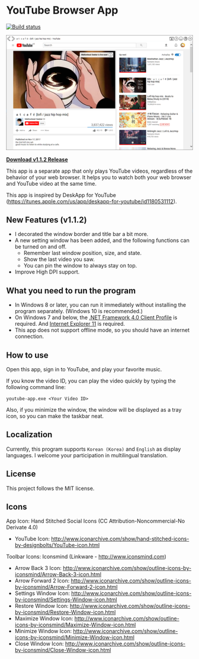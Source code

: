 # YouTube Browser App

[![Build status](https://ci.appveyor.com/api/projects/status/0593n4i609cfjedu?svg=true)](https://ci.appveyor.com/project/rkttu/youtubebrowserapp)

![Image of YouTube Browser App](screenshot.png)

**[Download v1.1.2 Release](https://github.com/rkttu/YouTubeBrowserApp/releases/tag/1.1.2)**

This app is a separate app that only plays YouTube videos, regardless of the behavior of your web browser. It helps you to watch both your web browser and YouTube video at the same time.

This app is inspired by DeskApp for YouTube (https://itunes.apple.com/us/app/deskapp-for-youtube/id1180531112).

## New Features (v1.1.2)

* I decorated the window border and title bar a bit more.
* A new setting window has been added, and the following functions can be turned on and off.
  * Remember last window position, size, and state.
  * Show the last video you saw.
  * You can pin the window to always stay on top.
* Improve High DPI support.

## What you need to run the program

* In Windows 8 or later, you can run it immediately without installing the program separately. (Windows 10 is recommended.)
* On Windows 7 and below, the [.NET Framework 4.0 Client Profile](https://www.microsoft.com/en-us/download/details.aspx?id=17113) is required. And [Internet Explorer 11](https://www.microsoft.com/en-us/download/Internet-Explorer-11-for-Windows-7-details.aspx) is required.
* This app does not support offline mode, so you should have an internet connection.

## How to use

Open this app, sign in to YouTube, and play your favorite music.

If you know the video ID, you can play the video quickly by typing the following command line:

```
youtube-app.exe <Your Video ID>
```

Also, if you minimize the window, the window will be displayed as a tray icon, so you can make the taskbar neat.

## Localization

Currently, this program supports `Korean (Korea)` and `English` as display languages. I welcome your participation in multilingual translation.

## License

This project follows the MIT license.

## Icons

App Icon: Hand Stitched Social Icons (CC Attribution-Noncommercial-No Derivate 4.0)
- YouTube Icon: http://www.iconarchive.com/show/hand-stitched-icons-by-designbolts/YouTube-icon.html

Toolbar Icons: Iconsmind (Linkware - http://www.iconsmind.com)
- Arrow Back 3 Icon: http://www.iconarchive.com/show/outline-icons-by-iconsmind/Arrow-Back-3-icon.html
- Arrow Forward 2 Icon: http://www.iconarchive.com/show/outline-icons-by-iconsmind/Arrow-Forward-2-icon.html	
- Settings Window Icon: http://www.iconarchive.com/show/outline-icons-by-iconsmind/Settings-Window-icon.html
- Restore Window Icon: http://www.iconarchive.com/show/outline-icons-by-iconsmind/Restore-Window-icon.html
- Maximize Window Icon: http://www.iconarchive.com/show/outline-icons-by-iconsmind/Maximize-Window-icon.html
- Minimize Window Icon: http://www.iconarchive.com/show/outline-icons-by-iconsmind/Minimize-Window-icon.html
- Close Window Icon: http://www.iconarchive.com/show/outline-icons-by-iconsmind/Close-Window-icon.html
